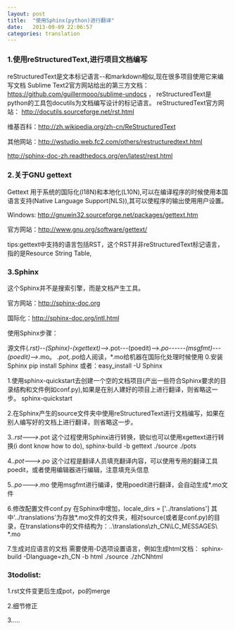 ```yaml
---
layout: post
title:  "使用Sphinx(python)进行翻译"
date:   2013-09-09 22:06:57
categories: translation
---
```


### 1.使用reStructuredText,进行项目文档编写
reStructuredText是文本标记语言--和markdown相似,现在很多项目使用它来编写文档
Sublime Text2官方网站给出的第三方文档：https://github.com/guillermooo/sublime-undocs ，
reStructuredText是python的工具包docutils为文档编写设计的标记语言。
reStructuredText官方网站： http://docutils.sourceforge.net/rst.html

维基百科：http://zh.wikipedia.org/zh-cn/ReStructuredText‎

其他网站：http://wstudio.web.fc2.com/others/restructuredtext.html‎

http://sphinx-doc-zh.readthedocs.org/en/latest/rest.html


### 2.关于GNU gettext

Gettext 用于系统的国际化(I18N)和本地化(L10N),可以在编译程序的时候使用本国语言支持(Native Language Support(NLS)),其可以使程序的输出使用用户设置。

Windows: http://gnuwin32.sourceforge.net/packages/gettext.htm

官方网站：http://www.gnu.org/software/gettext/

tips:gettext中支持的语言包括RST，这个RST并非reStructuredText标记语言，指的是Resource String Table,


### 3.Sphinx 
这个Sphinx并不是搜索引擎，而是文档产生工具。

官方网站：http://sphinx-doc.org

国际化：http://sphinx-doc.org/intl.html

使用Sphinx步骤：

源文件(*.rst)--(Sphinx)-(xgettext)-->*.pot---(poedit)-->*.po------(msgfmt)---(poedit)-->*.mo。
*.pot,*.po给人阅读，*.mo给机器在国际化处理时候使用
0.安装Sphinx
pip install Sphinx 或者：easy_install -U Sphinx

1.使用sphinx-quickstart去创建一个空的文档项目(产出一些符合Sphinx要求的目录结构和文件例如conf.py),如果是在别人建好的项目上进行翻译，则省略这一步。
	sphinx-quickstart

2.在Sphinx产生的source文件夹中使用reStructuredText进行文档编写，如果在别人编写好的文档上进行翻译，则省略这一步。

3.*.rst--->*.pot
这个过程使用Sphinx进行转换，貌似也可以使用xgettext进行转换(i dont know how to do),
	sphinx-build -b gettext ./source ./pots

4.*.pot--->*.po
这个过程是翻译人员填充翻译内容，可以使用专用的翻译工具poedit，或者使用编辑器进行编辑，注意填充头信息

5.*.po--->*.mo
使用msgfmt进行编译，使用poedit进行翻译，会自动生成*.mo文件

6.修改配置文件conf.py
在Sphinx中增加，locale_dirs = ['../translations']
其中'../translations'为存放*.mo文件的文件夹，相对source(或者是conf.py)的目录，在translations中的文件结构为：..\translations\zh_CN\LC_MESSAGES\ *.mo

7.生成对应语言的文档
需要使用-D选项设置语言，例如生成html文档：
	sphinx-build -Dlanguage=zh_CN -b html ./source ./zhCNhtml

### 3todolist:

1.rst文件变更后生成pot，po的merge

2.细节修正

3.....